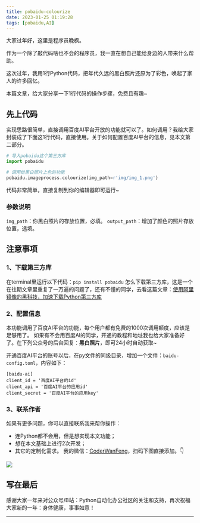 ```yaml
---
title: pobaidu-colourize
date: 2023-01-25 01:19:28
tags: [pobaidu,AI]
---
```



大家过年好，这里是程序员晚枫。

作为一个除了敲代码啥也不会的程序员，我一直在想自己能给身边的人带来什么帮助。

这次过年，我用1行Python代码，把年代久远的黑白照片还原为了彩色，唤起了家人的许多回忆。

本篇文章，给大家分享一下1行代码的操作步骤，免费且有趣~

## 先上代码
实现思路很简单，直接调用百度AI平台开放的功能就可以了。如何调用？我给大家封装成了下面这1行代码，直接使用。关于如何配置百度AI平台的信息，见本文第二部分。

```python
# 导入pobaidu这个第三方库
import pobaidu

# 调用给黑白照片上色的功能
pobaidu.imageprocess.colourize(img_path=r'img/img_1.png')
```

代码非常简单，直接复制到你的编辑器即可运行~

### 参数说明
``img_path``：你黑白照片的存放位置，必填。
``output_path``：增加了颜色的照片存放位置，选填。

## 注意事项

### 1、下载第三方库

在terminal里运行以下代码：``pip install pobaidu``
怎么下载第三方库，这是一个在往期文章里重复了一万遍的问题了，还有不懂的同学，去看这篇文章：[使用阿里镜像的黑科技，加速下载Python第三方库](https://mp.weixin.qq.com/s/EnhHNRCwEXXseBS3aTNuMg)


### 2、配置信息

本功能调用了百度AI平台的功能，每个用户都有免费的1000次调用额度，应该是足够用了。
如果有不会用百度AI的同学，开通的教程和地址我也给大家准备好了。在下列公众号的后台回复：**黑白照片**，即可24小时自动获取~


开通百度AI平台的账号以后，在py文件的同级目录，增加一个文件：``baidu-config.toml``，内容如下：
```shell
[baidu-ai]
client_id = '百度AI平台的id'
client_api = '百度AI平台的应用id'
client_secret = '百度AI平台的应用key'
```

### 3、联系作者

如果有更多问题，你可以直接联系我来帮你操作：
- 连Python都不会用，但是想实现本文功能；
- 想在本文基础上进行2次开发；
- 其它的定制化需求。
我的微信：[CoderWanFeng]()，扫码下图直接添加。👇

![](https://www.python-office.com/assets/img/qr-code.842c35b6.jpg)

## 写在最后

感谢大家一年来对公众号/B站：Python自动化办公社区的关注和支持，再次祝福大家新的一年：身体健康，事事如意！

----



